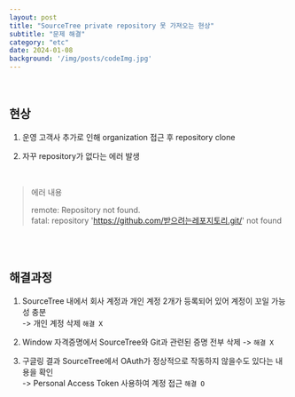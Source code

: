 ```yaml
---
layout: post
title: "SourceTree private repository 못 가져오는 현상"
subtitle: "문제 해결"
category: "etc"
date: 2024-01-08
background: '/img/posts/codeImg.jpg'
---
```


<br>

## 현상

1. 운영 고객사 추가로 인해 organization 접근 후 repository clone

2. 자꾸 repository가 없다는 에러 발생

<br>

> 에러 내용
> 
> remote: Repository not found. <br>
> fatal: repository 'https://github.com/받으려는레포지토리.git/' not found

<br> 
<br>

## 해결과정

1. SourceTree 내에서 회사 계정과 개인 계정 2개가 등록되어 있어 계정이 꼬일 가능성 충분 <br>
   -> 개인 계정 삭제 `해결 X`

2. Window 자격증명에서 SourceTree와 Git과 관련된 증명 전부 삭제 -> `해결 X`

3. 구글링 결과 SourceTree에서 OAuth가 정상적으로 작동하지 않을수도 있다는 내용을 확인 <br>
   -> Personal Access Token 사용하여 계정 접근 `해결 O`

<br>
<br>
<br> 
